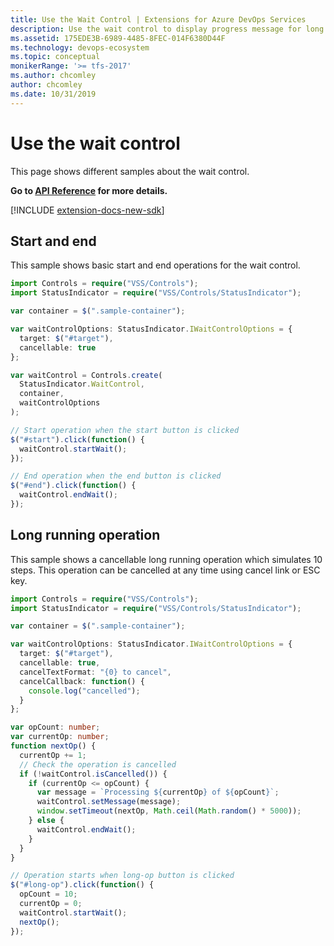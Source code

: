 ```yaml
---
title: Use the Wait Control | Extensions for Azure DevOps Services
description: Use the wait control to display progress message for long running operations in your app for Azure DevOps Services.
ms.assetid: 175EDE3B-6989-4485-8FEC-014F6380D44F
ms.technology: devops-ecosystem
ms.topic: conceptual
monikerRange: '>= tfs-2017'
ms.author: chcomley
author: chcomley
ms.date: 10/31/2019
---
```


# Use the wait control

This page shows different samples about the wait control.

**Go to [API Reference](../../reference/client/controls/waitcontrol.md) for more details.**

[!INCLUDE [extension-docs-new-sdk](../../../includes/extension-docs-new-sdk.md)]

<a name="basic"></a>

## Start and end

This sample shows basic start and end operations for the wait control.

```typescript
import Controls = require("VSS/Controls");
import StatusIndicator = require("VSS/Controls/StatusIndicator");

var container = $(".sample-container");

var waitControlOptions: StatusIndicator.IWaitControlOptions = {
  target: $("#target"),
  cancellable: true
};

var waitControl = Controls.create(
  StatusIndicator.WaitControl,
  container,
  waitControlOptions
);

// Start operation when the start button is clicked
$("#start").click(function() {
  waitControl.startWait();
});

// End operation when the end button is clicked
$("#end").click(function() {
  waitControl.endWait();
});
```

<a name="long-running"></a>

## Long running operation

This sample shows a cancellable long running operation which simulates 10 steps. This operation can be cancelled at any time using cancel link or ESC key.

```typescript
import Controls = require("VSS/Controls");
import StatusIndicator = require("VSS/Controls/StatusIndicator");

var container = $(".sample-container");

var waitControlOptions: StatusIndicator.IWaitControlOptions = {
  target: $("#target"),
  cancellable: true,
  cancelTextFormat: "{0} to cancel",
  cancelCallback: function() {
    console.log("cancelled");
  }
};

var opCount: number;
var currentOp: number;
function nextOp() {
  currentOp += 1;
  // Check the operation is cancelled
  if (!waitControl.isCancelled()) {
    if (currentOp <= opCount) {
      var message = `Processing ${currentOp} of ${opCount}`;
      waitControl.setMessage(message);
      window.setTimeout(nextOp, Math.ceil(Math.random() * 5000));
    } else {
      waitControl.endWait();
    }
  }
}

// Operation starts when long-op button is clicked
$("#long-op").click(function() {
  opCount = 10;
  currentOp = 0;
  waitControl.startWait();
  nextOp();
});
```
